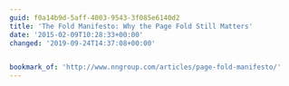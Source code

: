 ```yaml
---
guid: f0a14b9d-5aff-4003-9543-3f085e6140d2
title: 'The Fold Manifesto: Why the Page Fold Still Matters'
date: '2015-02-09T10:28:33+00:00'
changed: '2019-09-24T14:37:08+00:00'


bookmark_of: 'http://www.nngroup.com/articles/page-fold-manifesto/'
---
```




